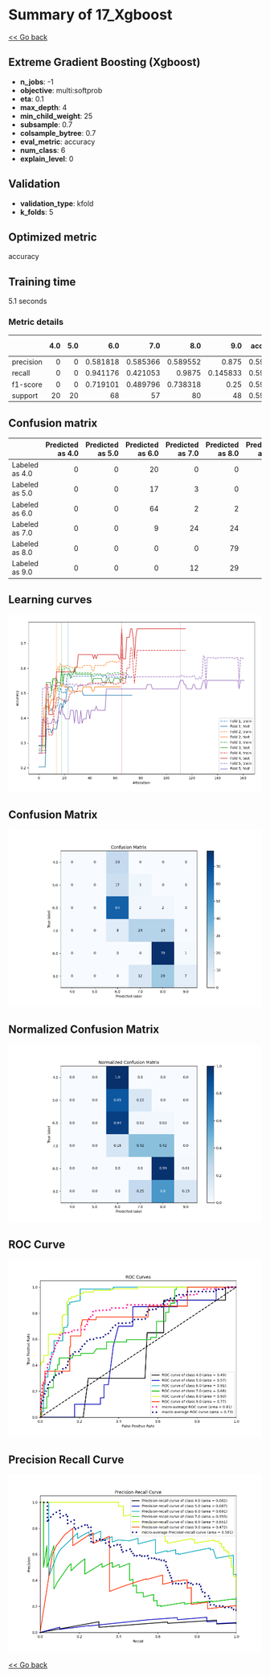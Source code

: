 # Summary of 17_Xgboost

[<< Go back](../README.md)


## Extreme Gradient Boosting (Xgboost)
- **n_jobs**: -1
- **objective**: multi:softprob
- **eta**: 0.1
- **max_depth**: 4
- **min_child_weight**: 25
- **subsample**: 0.7
- **colsample_bytree**: 0.7
- **eval_metric**: accuracy
- **num_class**: 6
- **explain_level**: 0

## Validation
 - **validation_type**: kfold
 - **k_folds**: 5

## Optimized metric
accuracy

## Training time

5.1 seconds

### Metric details
|           |   4.0 |   5.0 |       6.0 |       7.0 |       8.0 |       9.0 |   accuracy |   macro avg |   weighted avg |   logloss |
|:----------|------:|------:|----------:|----------:|----------:|----------:|-----------:|------------:|---------------:|----------:|
| precision |     0 |     0 |  0.581818 |  0.585366 |  0.589552 |  0.875    |   0.593857 |    0.438623 |       0.553221 |   1.40945 |
| recall    |     0 |     0 |  0.941176 |  0.421053 |  0.9875   |  0.145833 |   0.593857 |    0.415927 |       0.593857 |   1.40945 |
| f1-score  |     0 |     0 |  0.719101 |  0.489796 |  0.738318 |  0.25     |   0.593857 |    0.366202 |       0.504719 |   1.40945 |
| support   |    20 |    20 | 68        | 57        | 80        | 48        |   0.593857 |  293        |     293        |   1.40945 |


## Confusion matrix
|                |   Predicted as 4.0 |   Predicted as 5.0 |   Predicted as 6.0 |   Predicted as 7.0 |   Predicted as 8.0 |   Predicted as 9.0 |
|:---------------|-------------------:|-------------------:|-------------------:|-------------------:|-------------------:|-------------------:|
| Labeled as 4.0 |                  0 |                  0 |                 20 |                  0 |                  0 |                  0 |
| Labeled as 5.0 |                  0 |                  0 |                 17 |                  3 |                  0 |                  0 |
| Labeled as 6.0 |                  0 |                  0 |                 64 |                  2 |                  2 |                  0 |
| Labeled as 7.0 |                  0 |                  0 |                  9 |                 24 |                 24 |                  0 |
| Labeled as 8.0 |                  0 |                  0 |                  0 |                  0 |                 79 |                  1 |
| Labeled as 9.0 |                  0 |                  0 |                  0 |                 12 |                 29 |                  7 |

## Learning curves
![Learning curves](learning_curves.png)
## Confusion Matrix

![Confusion Matrix](confusion_matrix.png)


## Normalized Confusion Matrix

![Normalized Confusion Matrix](confusion_matrix_normalized.png)


## ROC Curve

![ROC Curve](roc_curve.png)


## Precision Recall Curve

![Precision Recall Curve](precision_recall_curve.png)



[<< Go back](../README.md)

